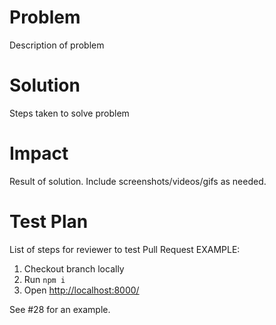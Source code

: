 # Problem 
Description of problem 

# Solution
Steps taken to solve problem

# Impact
Result of solution.
Include screenshots/videos/gifs as needed.

# Test Plan
List of steps for reviewer to test Pull Request
EXAMPLE:
1. Checkout branch locally
2. Run `npm i`
3. Open [http://localhost:8000/](http://localhost:8000/)


See #28 for an example.
